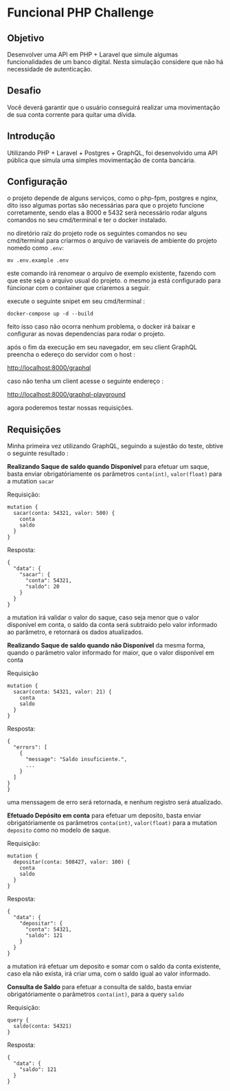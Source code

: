 # Funcional PHP Challenge

## Objetivo
Desenvolver uma API em PHP + Laravel que simule algumas funcionalidades de um banco digital.
Nesta simulação considere que não há necessidade de autenticação.

## Desafio
Você deverá garantir que o usuário conseguirá realizar uma movimentação de sua conta corrente para quitar uma dívida.

## Introdução 

Utilizando PHP + Laravel + Postgres + GraphQL, foi desenvolvido uma API pública que simula uma simples movimentação de conta bancária.

## Configuração

o projeto depende de alguns serviços, como o php-fpm, postgres e nginx, dito isso algumas portas são necessárias para que o projeto funcione corretamente, sendo elas a 8000 e 5432
será necessário rodar alguns comandos no seu cmd/terminal e ter o docker instalado.

no diretório raíz do projeto rode os seguintes comandos no seu cmd/terminal para criarmos o arquivo de variaveis de ambiente do projeto nomedo como ```.env```: 

``` mv .env.example .env ``` 

este comando irá renomear o arquivo de exemplo existente, fazendo com que este seja o arquivo usual do projeto. 
o mesmo ja está configurado para fúncionar com o container que criaremos a seguir.

execute o seguinte snipet em seu cmd/terminal :

``` docker-compose up -d --build ```

feito isso caso não ocorra nenhum problema, o docker irá baixar e configurar as novas dependencias para rodar o projeto.

após o fim da execução em seu navegador, em seu client GraphQL preencha o edereço do servidor com o host : 

[http://localhost:8000/graphql](http://localhost:8000/graphql)

caso não tenha um client acesse o seguinte endereço :

[http://localhost:8000/graphql-playground](http://localhost:8000/graphql-playground)


agora poderemos testar nossas requisições.

## Requisições

Minha primeira vez utilizando GraphQL, seguindo a sujestão do teste, obtive o seguinte resultado :

**Realizando Saque de saldo quando Disponível**
para efetuar um saque, basta enviar obrigatóriamente os parâmetros ```conta(int)```, ```valor(float)``` para a mutation ```sacar```

Requisição:
```
mutation {
  sacar(conta: 54321, valor: 500) {
    conta
    saldo
  }
}
```

Resposta:

```
{
  "data": {
    "sacar": {
      "conta": 54321,
      "saldo": 20
    }
  }
}
```
a mutation irá validar o valor do saque, caso seja menor que o valor disponível em conta, o saldo da conta será subtraido pelo valor informado ao parâmetro, e retornará os dados atualizados.

**Realizando Saque de saldo quando não Disponível**
da mesma forma, quando o parâmetro valor informado for maior, que o valor disponível em conta

Requisição

```
mutation {
  sacar(conta: 54321, valor: 21) {
    conta
    saldo
  }
}
```
Resposta:
 
```
{
  "errors": [
    {
      "message": "Saldo insuficiente.",
      ...
    }
  ]
}
}
```
uma menssagem de erro será retornada, e nenhum registro será atualizado.

**Efetuado Depósito em conta**
para efetuar um deposito, basta enviar obrigatóriamente os parâmetros ```conta(int)```, ```valor(float)``` para a mutation ```deposito``` como no modelo de saque.

Requisição:

```
mutation {
  depositar(conta: 508427, valor: 100) {
    conta
    saldo
  }
}
```

Resposta:

```
{
  "data": {
    "depositar": {
      "conta": 54321,
      "saldo": 121
    }
  }
}
```
a mutation irá efetuar um deposito e somar com o saldo da conta existente, caso ela não exista, irá criar uma, com o saldo igual ao valor informado.

**Consulta de Saldo**
para efetuar a consulta de saldo, basta enviar obrigatóriamente o parâmetros ```conta(int)```, para a query ```saldo```

Requisição:

```
query {
  saldo(conta: 54321)
}
```

Resposta:

```
{
  "data": {
    "saldo": 121
  }
}
```

